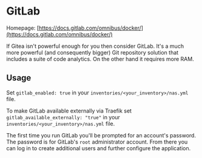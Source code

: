 # GitLab

Homepage: [https://docs.gitlab.com/omnibus/docker/](https://docs.gitlab.com/omnibus/docker/)

If Gitea isn't powerful enough for you then consider GitLab. It's a much more powerful (and consequently bigger) Git repository solution that includes a suite of code analytics. On the other hand it requires more RAM.

## Usage

Set `gitlab_enabled: true` in your `inventories/<your_inventory>/nas.yml` file.

To make GitLab available externally via Traefik set `gitlab_available_externally: "true"` in your `inventories/<your_inventory>/nas.yml` file.

The first time you run GitLab you'll be prompted for an account's password. The password is for GitLab's `root` administrator account. From there you can log in to create additional users and further configure the application.

